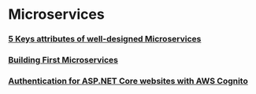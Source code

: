 # Microservices

### [5 Keys attributes of well-designed Microservices](https://github.com/AlexandreYembo/study-training/blob/master/Architecture/Microservices/5-keys-attributes.md)

### [Building First Microservices](https://github.com/AlexandreYembo/study-training/blob/master/Architecture/Microservices/building-first-microservices.md)

### [Authentication for ASP.NET Core websites with AWS Cognito](https://github.com/AlexandreYembo/study-training/blob/master/Architecture/Microservices/auth-aspnet-core-AWS-cognito.md)
